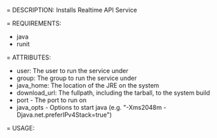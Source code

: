 = DESCRIPTION:
Installs Realtime API Service

= REQUIREMENTS:
* java
* runit

= ATTRIBUTES:
* user: The user to run the service under
* group: The group to run the service under
* java_home: The location of the JRE on the system
* download_url: The fullpath, including the tarball, to the system build
* port - The port to run on
* java_opts - Options to start java (e.g. "-Xms2048m -Djava.net.preferIPv4Stack=true")


= USAGE: